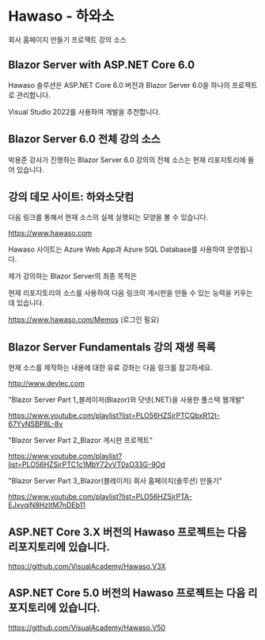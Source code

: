 # Hawaso - 하와소
회사 홈페이지 만들기 프로젝트 강의 소스

## Blazor Server with ASP.NET Core 6.0 

Hawaso 솔루션은 ASP.NET Core 6.0 버전과 Blazor Server 6.0을 하나의 프로젝트로 관리합니다.

Visual Studio 2022를 사용하여 개발을 추천합니다. 


## Blazor Server 6.0 전체 강의 소스
박용준 강사가 진행하는 Blazor Server 6.0 강의의 전체 소스는 현재 리포지토리에 들어 있습니다. 


## 강의 데모 사이트: 하와소닷컴

다음 링크를 통해서 현재 소스의 실제 실행되는 모양을 볼 수 있습니다.

https://www.hawaso.com

Hawaso 사이트는 Azure Web App과 Azure SQL Database를 사용하여 운영됩니다.

제가 강의하는 Blazor Server의 최종 목적은 

현재 리포지토리의 소스를 사용하여 다음 링크의 게시판을 만들 수 있는 능력을 키우는데 있습니다. 

https://www.hawaso.com/Memos (로그인 필요) 

   
## Blazor Server Fundamentals 강의 재생 목록

현재 소스를 제작하는 내용에 대한 유료 강좌는 다음 링크를 참고하세요. 

http://www.devlec.com

"Blazor Server Part 1_블레이저(Blazor)와 닷넷(.NET)을 사용한 풀스택 웹개발"

https://www.youtube.com/playlist?list=PLO56HZSjrPTCQbxR12t-67YyNSBP8L-8v

"Blazor Server Part 2_Blazor 게시판 프로젝트"

https://www.youtube.com/playlist?list=PLO56HZSjrPTC1c1MbY72vVT0sO33G-9Od

"Blazor Server Part 3_Blazor(블레이저) 회사 홈페이지(솔루션) 만들기"

https://www.youtube.com/playlist?list=PLO56HZSjrPTA-EJxyqiN8HzItM7nDEb11


## ASP.NET Core 3.X 버전의 Hawaso 프로젝트는 다음 리포지토리에 있습니다.

https://github.com/VisualAcademy/Hawaso.V3X


## ASP.NET Core 5.0 버전의 Hawaso 프로젝트는 다음 리포지토리에 있습니다.

https://github.com/VisualAcademy/Hawaso.V50


